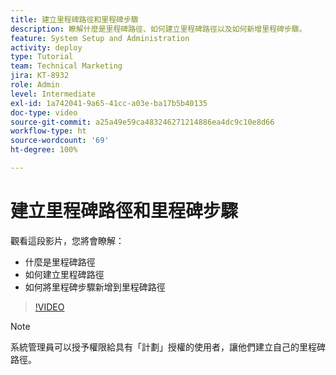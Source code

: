 ```yaml
---
title: 建立里程碑路徑和里程碑步驟
description: 瞭解什麼是里程碑路徑、如何建立里程碑路徑以及如何新增里程碑步驟。
feature: System Setup and Administration
activity: deploy
type: Tutorial
team: Technical Marketing
jira: KT-8932
role: Admin
level: Intermediate
exl-id: 1a742041-9a65-41cc-a03e-ba17b5b40135
doc-type: video
source-git-commit: a25a49e59ca483246271214886ea4dc9c10e8d66
workflow-type: ht
source-wordcount: '69'
ht-degree: 100%

---
```


# 建立里程碑路徑和里程碑步驟

觀看這段影片，您將會瞭解：

* 什麼是里程碑路徑
* 如何建立里程碑路徑
* 如何將里程碑步驟新增到里程碑路徑

>[!VIDEO](https://video.tv.adobe.com/v/335204/?quality=12&learn=on)

>[!NOTE]
>
>系統管理員可以授予權限給具有「計劃」授權的使用者，讓他們建立自己的里程碑路徑。
